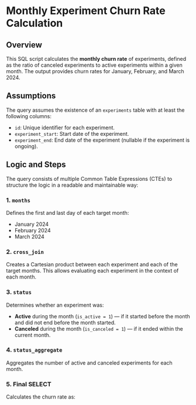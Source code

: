 # Monthly Experiment Churn Rate Calculation

## Overview

This SQL script calculates the **monthly churn rate** of experiments, defined as the ratio of canceled experiments to active experiments within a given month. The output provides churn rates for January, February, and March 2024.

## Assumptions

The query assumes the existence of an `experiments` table with at least the following columns:
- `id`: Unique identifier for each experiment.
- `experiment_start`: Start date of the experiment.
- `experiment_end`: End date of the experiment (nullable if the experiment is ongoing).

## Logic and Steps

The query consists of multiple Common Table Expressions (CTEs) to structure the logic in a readable and maintainable way:

### 1. `months`
Defines the first and last day of each target month:
- January 2024
- February 2024
- March 2024

### 2. `cross_join`
Creates a Cartesian product between each experiment and each of the target months. This allows evaluating each experiment in the context of each month.

### 3. `status`
Determines whether an experiment was:
- **Active** during the month (`is_active = 1`) — if it started before the month and did not end before the month started.
- **Canceled** during the month (`is_canceled = 1`) — if it ended within the current month.

### 4. `status_aggregate`
Aggregates the number of active and canceled experiments for each month.

### 5. Final SELECT
Calculates the churn rate as:

